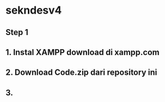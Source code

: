 # sekndesv4
## Step 1
## 1. Instal XAMPP download di xampp.com
## 2. Download Code.zip dari repository ini
## 3. 
